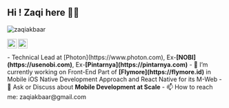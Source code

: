 ## Hi ! Zaqi here 👋🏼

<p align="left"> <img src="https://komarev.com/ghpvc/?username=zaqiakbaar" alt="zaqiakbaar" /></p>
<a href="https://linkedin.com/in/zaqi-akbar">
  <img align="left" alt="zaqi_linkedin" width="22px" src="https://cdn.jsdelivr.net/npm/simple-icons@v3/icons/linkedin.svg" />
</a>
<a href="https://instagram.com/zaqiakbaar">
<img align="left" alt="zaqi_insta" width="22px" src="https://cdn.jsdelivr.net/npm/simple-icons@v3/icons/instagram.svg"/>
</a>

<br/>
<br/> 
- Technical Lead at [Photon](https://www.photon.com), Ex-<b>[NOBI](https://usenobi.com)</b>, Ex-<b>[Pintarnya](https://pintarnya.com)</b>
- 🔭 I’m currently working on Front-End Part of <b>[Flymore](https://flymore.id)</b> in Mobile iOS Native Development Approach and React Native for its M-Web
- 💬 Ask or Discuss about <b>Mobile Development at Scale</b>
- 📫 How to reach me: zaqiakbaar@gmail.com
